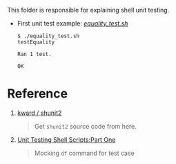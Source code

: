 This folder is responsible for explaining shell unit testing.

- First unit test example: *[equality_test.sh](./equality_test.sh)*

    ```
    $ ./equality_test.sh
    testEquality

    Ran 1 test.

    OK
    ```
    

# Reference

1. [ kward / shunit2 ](https://github.com/kward/shunit2#introduction)

    > Get `shunit2` source code from here.

2. [Unit Testing Shell Scripts:Part One](https://www.leadingagile.com/2018/10/unit-testing-shell-scriptspart-one/)

    > Mocking `df` command for test case
